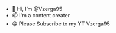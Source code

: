 - 👋 Hi, I’m @Vzerga95
- 📫 I'm a content creater
- 😁 Please Subscribe to my YT Vzerga95

<!---
Vzerga9/Vzerga9 is a ✨ special ✨ repository because its `README.md` (this file) appears on your GitHub profile.
You can click the Preview link to take a look at your changes.
--->
